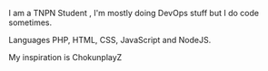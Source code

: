 I am a TNPN Student , I'm mostly doing DevOps stuff but I do code sometimes.

Languages PHP, HTML, CSS, JavaScript and NodeJS.

My inspiration is ChokunplayZ 
